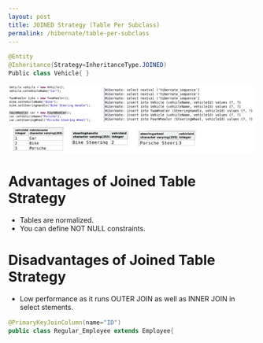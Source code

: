 ```yaml
---
layout: post
title: JOINED Strategy (Table Per Subclass)
permalink: /hibernate/table-per-subclass
---
```


```java
@Entity
@Inheritance(Strategy=InheritanceType.JOINED)
Public class Vehicle{ }
```

![](https://github.com/arpit04tripathi/files-cdn/raw/cdn/hibernate/inheritance-table-per-subclass.png)

# Advantages of Joined Table Strategy
-	Tables are normalized.
-	You can define NOT NULL constraints.

# Disadvantages of Joined Table Strategy
-	Low performance as it runs OUTER JOIN as well as INNER JOIN in select stements.

```java
@PrimaryKeyJoinColumn(name="ID")  
public class Regular_Employee extends Employee{  
```
